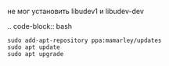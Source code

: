 не мог установить libudev1 и libudev-dev

.. code-block:: bash

    sudo add-apt-repository ppa:mamarley/updates
    sudo apt update
    sudo apt upgrade

